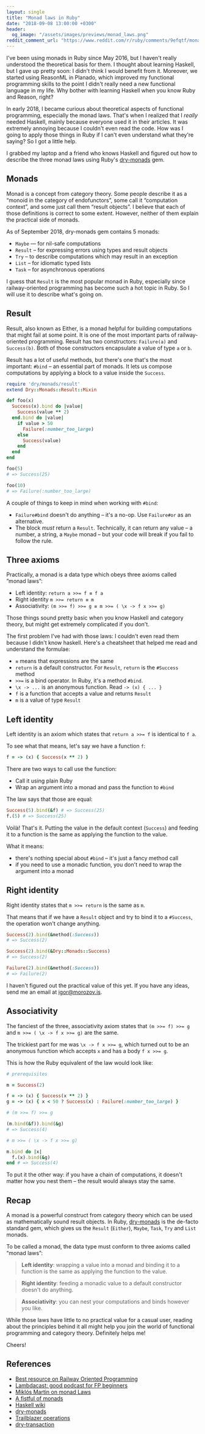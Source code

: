 ```yaml
---
layout: single
title: "Monad laws in Ruby"
date: "2018-09-08 13:00:00 +0300"
header:
  og_image: "/assets/images/previews/monad_laws.png"
reddit_comment_url: "https://www.reddit.com/r/ruby/comments/9efqtf/monad_laws_in_ruby/"
---
```


I've been using monads in Ruby since May 2016, but I haven't really understood the theoretical basis for them. I thought about learning Haskell, but I gave up pretty soon: I didn't think I would benefit from it. Moreover, we started using ReasonML in Planado, which improved my functional programming skills to the point I didn't really need a new functional language in my life. Why bother with learning Haskell when you know Ruby and Reason, right?

In early 2018, I became curious about theoretical aspects of functional programming, especially the monad laws. That's when I realized that I _really_ needed Haskell, mainly because everyone used it in their articles. It was extremely annoying because I couldn't even read the code. How was I going to apply those things in Ruby if I can't even understand what they're saying? So I got a little help.

I grabbed my laptop and a friend who knows Haskell and figured out how to describe the three monad laws using Ruby's [dry-monads](https://dry-rb.org/gems/dry-monads/1.0/) gem.

<!-- excerpt -->

## Monads

Monad is a concept from category theory. Some people describe it as a “monoid in the category of endofunctors”, some call it “computation context”, and some just call them “result objects”. I believe that each of those definitions is correct to some extent. However, neither of them explain the practical side of monads.

As of September 2018, dry-monads gem contains 5 monads:

- `Maybe` — for nil-safe computations
- `Result` – for expressing errors using types and result objects
- `Try` – to describe computations which may result in an exception
- `List` – for idiomatic typed lists
- `Task` – for asynchronous operations

I guess that `Result` is the most popular monad in Ruby, especially since railway-oriented programming has become such a hot topic in Ruby. So I will use it to describe what's going on.

## Result

Result, also known as Either, is a monad helpful for building computations that might fail at some point. It is one of the most important parts of railway-oriented programming. Result has two constructors: `Failure(a)` and `Success(b)`. Both of those constructors encapsulate a value of type `a` or `b`.

Result has a lot of useful methods, but there's one that's the most important: `#bind` – an essential part of monads. It lets us compose computations by applying a block to a value inside the `Success`.

```ruby
require 'dry/monads/result'
extend Dry::Monads::Result::Mixin

def foo(x)
  Success(x).bind do |value|
    Success(value ** 2)
  end.bind do |value|
    if value > 50
      Failure(:number_too_large)
    else
      Success(value)
    end
  end
end

foo(5)
# => Success(25)

foo(10)
# => Failure(:number_too_large)
```

A couple of things to keep in mind when working with `#bind`:

- `Failure#bind` doesn't do anything – it's a no-op. Use `Failure#or` as an alternative.
- The block _must_ return a `Result`. Technically, it can return any value – a number, a string, a `Maybe` monad – but your code will break if you fail to follow the rule.

## Three axioms

Practically, a monad is a data type which obeys three axioms called ”monad laws”:

- Left identity: `return a >>= f ≡ f a`
- Right identity `m >>= return ≡ m`
- Associativity: `(m >>= f) >>= g ≡ m >>= ( \x -> f x >>= g)`

Those things sound pretty basic when you know Haskell and category theory, but might get extremely complicated if you don't.

The first problem I've had with those laws: I couldn't even read them because I didn't know haskell. Here's a cheatsheet that helped me read and understand the formulae:

- `≡` means that expressions are the same
- `return` is a default constructor. For `Result`, `return` is the `#Success` method
- `>>=` is a bind operator. In Ruby, it's a method `#bind`.
- `\x -> ...` is an anonymous function. Read `-> (x) { ... }`
- `f` is a function that accepts a value and returns `Result`
- `m` is a value of type `Result`

## Left identity

Left identity is an axiom which states that `return a >>= f` is identical to `f a`.

To see what that means, let's say we have a function `f`:

```ruby
f = -> (x) { Success(x ** 2) }
```

There are two ways to call use the function:

- Call it using plain Ruby
- Wrap an argument into a monad and pass the function to `#bind`

The law says that those are equal:

```ruby
Success(5).bind(&f) # => Success(25)
f.(5) # => Success(25)
```

Voilà! That's it. Putting the value in the default context (`Success`) and feeding it to a function is the same as applying the function to the value.

What it means:

- there's nothing special about `#bind` – it's just a fancy method call
- if you need to use a monadic function, you don't need to wrap the argument into a monad

## Right identity

Right identity states that `m >>= return` is the same as `m`.

That means that if we have a `Result` object and try to bind it to a `#Success`, the operation won't change anything.

```ruby
Success(2).bind(&method(:Success))
# => Success(2)

Success(2).bind(&Dry::Monads::Success)
# => Success(2)

Failure(2).bind(&method(:Success))
# => Failure(2)
```

I haven't figured out the practical value of this yet. If you have any ideas, send me an email at [igor@morozov.is](mailto:igor@morozov.is).

## Associativity

The fanciest of the three, associativity axiom states that `(m >>= f) >>= g` and `m >>= ( \x -> f x >>= g)` are the same.

The trickiest part for me was `\x -> f x >>= g`, which turned out to be an anonymous function which accepts `x` and has a body `f x >>= g`.

This is how the Ruby equivalent of the law would look like:

```ruby
# prerequisites

m = Success(2)

f = -> (x) { Success(x ** 2) }
g = -> (x) { x < 50 ? Success(x) : Failure(:number_too_large) }

# (m >>= f) >>= g

(m.bind(&f)).bind(&g)
# => Success(4)

# m >>= ( \x -> f x >>= g)

m.bind do |x|
  f.(x).bind(&g)
end # => Success(4)
```

To put it the other way: if you have a chain of computations, it doesn't matter how you nest them – the result would always stay the same.

## Recap

A monad is a powerful construct from category theory which can be used as mathematically sound result objects. In Ruby, [dry-monads](https://dry-rb.org/gems/dry-monads/1.0/) is the de-facto standard gem, which gives us the `Result` (`Either`), `Maybe`, `Task`, `Try` and `List` monads.

To be called a monad, the data type must conform to three axioms called “monad laws”:

> **Left identity**: wrapping a value into a monad and binding it to a function is the same as applying the function to the value.

> **Right identity**: feeding a monadic value to a default constructor doesn't do anything.

> **Associativity**: you can nest your computations and binds however you like.

While those laws have little to no practical value for a casual user, reading about the principles behind it all might help you join the world of functional programming and category theory. Definitely helps me!

Cheers!

## References

- [Best resource on Railway Oriented Programming](https://fsharpforfunandprofit.com/rop/)
- [Lambdacast: good podcast for FP beginners](https://lambdacast.com)
- [Miklós Martin on monad Laws](https://miklos-martin.github.io/learn/fp/2016/03/10/monad-laws-for-regular-developers.html)
- [A fistful of monads](http://learnyouahaskell.com/a-fistful-of-monads#monad-laws)
- [Haskell wiki](https://wiki.haskell.org/Monad_laws)
- [dry-monads](https://dry-rb.org/gems/dry-monads/1.0/)
- [Trailblazer operations](http://trailblazer.to/gems/operation/2.0/)
- [dry-transaction](https://github.com/dry-rb/dry-transaction)
